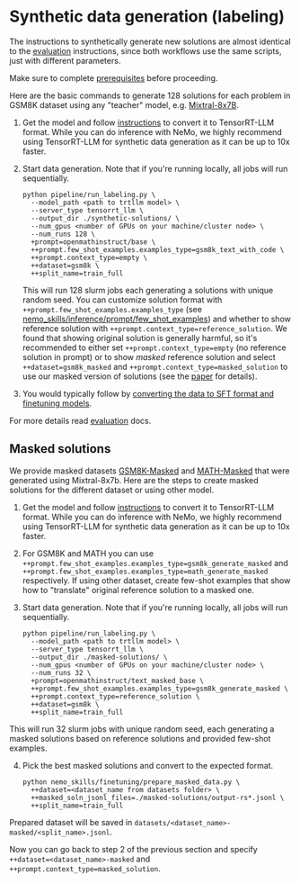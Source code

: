 # Synthetic data generation (labeling)

The instructions to synthetically generate new solutions are almost identical to the
[evaluation](/docs/evaluation.md) instructions, since both workflows use the same
scripts, just with different parameters.

Make sure to complete [prerequisites](/docs/prerequisites.md) before proceeding.

Here are the basic commands to generate 128 solutions for each problem in GSM8K dataset using
any "teacher" model, e.g. [Mixtral-8x7B](https://huggingface.co/mistralai/Mixtral-8x7B-v0.1).

1. Get the model and follow [instructions](/docs/checkpoint-conversion.md#huggingface-to-tensorrt-llm)
   to convert it to TensorRT-LLM format. While you can do inference with NeMo, we highly
   recommend using TensorRT-LLM for synthetic data generation as it can be up to 10x faster.

2. Start data generation. Note that if you're running locally, all jobs will run sequentially.

   ```
   python pipeline/run_labeling.py \
     --model_path <path to trtllm model> \
     --server_type tensorrt_llm \
     --output_dir ./synthetic-solutions/ \
     --num_gpus <number of GPUs on your machine/cluster node> \
     --num_runs 128 \
     +prompt=openmathinstruct/base \
     ++prompt.few_shot_examples.examples_type=gsm8k_text_with_code \
     ++prompt.context_type=empty \
     ++dataset=gsm8k \
     ++split_name=train_full
   ```

   This will run 128 slurm jobs each generating a solutions with unique random seed. You can customize solution
   format with `++prompt.few_shot_examples.examples_type` (see [nemo_skills/inference/prompt/few_shot_examples](/nemo_skills/inference/prompt/few_shot_examples)) and whether to show reference solution with `++prompt.context_type=reference_solution`. We found
   that showing original solution is generally harmful, so it's recommended to either set `++prompt.context_type=empty` (no
   reference solution in prompt) or to show *masked* reference solution and select `++dataset=gsm8k_masked` and `++prompt.context_type=masked_solution` to use our
   masked version of solutions (see the [paper](https://arxiv.org/abs/2402.10176) for details).

3. You would typically follow by [converting the data to SFT format and finetuning models](/docs/finetuning.md).

For more details read [evaluation](/docs/evaluation.md) docs.

## Masked solutions

We provide masked datasets [GSM8K-Masked](https://huggingface.co/datasets/nvidia/OpenMath-GSM8K-masked) and
[MATH-Masked](https://huggingface.co/datasets/nvidia/OpenMath-MATH-masked) that were generated using Mixtral-8x7b.
Here are the steps to create masked solutions for the different dataset or using other model.

1. Get the model and follow [instructions](/docs/checkpoint-conversion.md#huggingface-to-tensorrt-llm)
   to convert it to TensorRT-LLM format. While you can do inference with NeMo, we highly
   recommend using TensorRT-LLM for synthetic data generation as it can be up to 10x faster.

2. For GSM8K and MATH you can use `++prompt.few_shot_examples.examples_type=gsm8k_generate_masked` and `++prompt.few_shot_examples.examples_type=math_generate_masked` respectively.
   If using other dataset, create few-shot examples that show how to "translate" original reference solution to a masked one.

3. Start data generation. Note that if you're running locally, all jobs will run sequentially.

   ```
   python pipeline/run_labeling.py \
     --model_path <path to trtllm model> \
     --server_type tensorrt_llm \
     --output_dir ./masked-solutions/ \
     --num_gpus <number of GPUs on your machine/cluster node> \
     --num_runs 32 \
     +prompt=openmathinstruct/text_masked_base \
     ++prompt.few_shot_examples.examples_type=gsm8k_generate_masked \
     ++prompt.context_type=reference_solution \
     ++dataset=gsm8k \
     ++split_name=train_full
   ```

This will run 32 slurm jobs with unique random seed, each generating a masked solutions based on reference solutions
and provided few-shot examples.

4. Pick the best masked solutions and convert to the expected format.

   ```
   python nemo_skills/finetuning/prepare_masked_data.py \
     ++dataset=<dataset_name from datasets folder> \
     ++masked_soln_jsonl_files=./masked-solutions/output-rs*.jsonl \
     ++split_name=train_full
   ```

Prepared dataset will be saved in `datasets/<dataset_name>-masked/<split_name>.jsonl`.

Now you can go back to step 2 of the previous section and specify `++dataset=<dataset_name>-masked` and
`++prompt.context_type=masked_solution`.